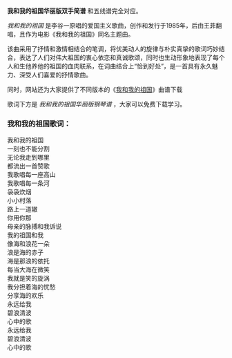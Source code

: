 

**我和我的祖国华丽版双手简谱** 和五线谱完全对应。

_我和我的祖国_ 是李谷一原唱的爱国主义歌曲，创作和发行于1985年，后由王菲翻唱，且作为电影《我和我的祖国》同名主题曲。

该曲采用了抒情和激情相结合的笔调，将优美动人的旋律与朴实真挚的歌词巧妙结合，表达了人们对伟大祖国的衷心依恋和真诚歌颂，同时也生动形象地表现了每个人和生他养他的祖国的血肉联系，在词曲结合上“恰到好处”，是一首具有永久魅力、深受人们喜爱的抒情歌曲。

同时，网站还为大家提供了不同版本的《[我和我的祖国](Music-1119-我和我的祖国简谱-五线谱对应版.html "我和我的祖国")》曲谱下载

歌词下方是 _我和我的祖国华丽版钢琴谱_ ，大家可以免费下载学习。

### 我和我的祖国歌词：

我和我的祖国  
一刻也不能分割  
无论我走到哪里  
都流出一首赞歌  
我歌唱每一座高山  
我歌唱每一条河  
袅袅炊烟  
小小村落  
路上一道辙  
你用你那  
母亲的脉搏和我诉说  
我的祖国和我  
像海和浪花一朵  
浪是海的赤子  
海是那浪的依托  
每当大海在微笑  
我就是笑的旋涡  
我分担着海的忧愁  
分享海的欢乐  
永远给我  
碧浪清波  
心中的歌  
永远给我  
碧浪清波  
心中的歌

